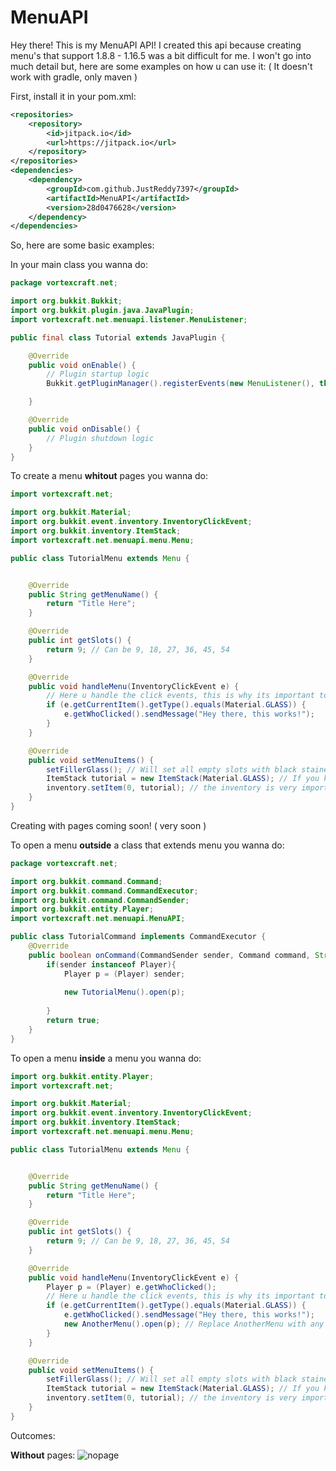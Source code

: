 # MenuAPI
Hey there! This is my MenuAPI API! I created this api because creating menu's that support 1.8.8 - 1.16.5 was a bit difficult for me.
I won't go into much detail but, here are some examples on how u can use it: ( It doesn't work with gradle, only maven ) 

First, install it in your pom.xml:

```xml
<repositories>
    <repository>
        <id>jitpack.io</id>
        <url>https://jitpack.io</url>
    </repository>
</repositories>
<dependencies>
    <dependency>
        <groupId>com.github.JustReddy7397</groupId>
        <artifactId>MenuAPI</artifactId>
        <version>28d0476628</version>
    </dependency>
</dependencies>
```

So, here are some basic examples:

In your main class you wanna do:

```java
package vortexcraft.net;

import org.bukkit.Bukkit;
import org.bukkit.plugin.java.JavaPlugin;
import vortexcraft.net.menuapi.listener.MenuListener;

public final class Tutorial extends JavaPlugin {

    @Override
    public void onEnable() {
        // Plugin startup logic
        Bukkit.getPluginManager().registerEvents(new MenuListener(), this); // U want to register this Listener

    }

    @Override
    public void onDisable() {
        // Plugin shutdown logic
    }
}
```

To create a menu **whitout** pages you wanna do:

```java
import vortexcraft.net;

import org.bukkit.Material;
import org.bukkit.event.inventory.InventoryClickEvent;
import org.bukkit.inventory.ItemStack;
import vortexcraft.net.menuapi.menu.Menu;

public class TutorialMenu extends Menu {


    @Override
    public String getMenuName() {
        return "Title Here";
    }

    @Override
    public int getSlots() {
        return 9; // Can be 9, 18, 27, 36, 45, 54
    }

    @Override
    public void handleMenu(InventoryClickEvent e) {
        // Here u handle the click events, this is why its important to register the MenuListener in the main class
        if (e.getCurrentItem().getType().equals(Material.GLASS)) {
            e.getWhoClicked().sendMessage("Hey there, this works!");
        }
    }

    @Override
    public void setMenuItems() {
        setFillerGlass(); // Will set all empty slots with black stained glass! NOTE: It works on 1.8.8 - 1.16.5 and its not require to put it in here
        ItemStack tutorial = new ItemStack(Material.GLASS); // If you know how to use XMaterial, you can also use that
        inventory.setItem(0, tutorial); // the inventory is very important, this will allow u to set an item in the gui
    }
}
```

Creating with pages coming soon!  ( very soon )

To open a menu **outside** a class that extends menu you wanna do:
```java
package vortexcraft.net;

import org.bukkit.command.Command;
import org.bukkit.command.CommandExecutor;
import org.bukkit.command.CommandSender;
import org.bukkit.entity.Player;
import vortexcraft.net.menuapi.MenuAPI;

public class TutorialCommand implements CommandExecutor {
    @Override
    public boolean onCommand(CommandSender sender, Command command, String label, String[] args) {
        if(sender instanceof Player){
            Player p = (Player) sender;
            
            new TutorialMenu().open(p);
            
        }
        return true;
    }
}
```

To open a menu **inside** a menu you wanna do:

```java
import org.bukkit.entity.Player;
import vortexcraft.net;

import org.bukkit.Material;
import org.bukkit.event.inventory.InventoryClickEvent;
import org.bukkit.inventory.ItemStack;
import vortexcraft.net.menuapi.menu.Menu;

public class TutorialMenu extends Menu {


    @Override
    public String getMenuName() {
        return "Title Here";
    }

    @Override
    public int getSlots() {
        return 9; // Can be 9, 18, 27, 36, 45, 54
    }

    @Override
    public void handleMenu(InventoryClickEvent e) {
        Player p = (Player) e.getWhoClicked();
        // Here u handle the click events, this is why its important to register the MenuListener in the main class
        if (e.getCurrentItem().getType().equals(Material.GLASS)) {
            e.getWhoClicked().sendMessage("Hey there, this works!");
            new AnotherMenu().open(p); // Replace AnotherMenu with any other menu name :)
        }
    }

    @Override
    public void setMenuItems() {
        setFillerGlass(); // Will set all empty slots with black stained glass! NOTE: It works on 1.8.8 - 1.16.5 and its not require to put it in here
        ItemStack tutorial = new ItemStack(Material.GLASS); // If you know how to use XMaterial, you can also use that
        inventory.setItem(0, tutorial); // the inventory is very important, this will allow u to set an item in the gui
    }
}
```

Outcomes:

**Without** pages:
![nopage](https://user-images.githubusercontent.com/70798725/113622851-cd92b180-965d-11eb-9d74-39f6f35c1330.png)

